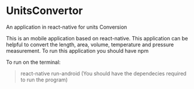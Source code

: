 # UnitsConvertor
An application in react-native for units Conversion

This is an mobile application based on react-native.
This application can be helpful to convert the length, area, volume, temperature and pressure measurement.
To run this application you should have npm

To run on the terminal:
>react-native run-android
(You should have the dependecies required to run the program)

